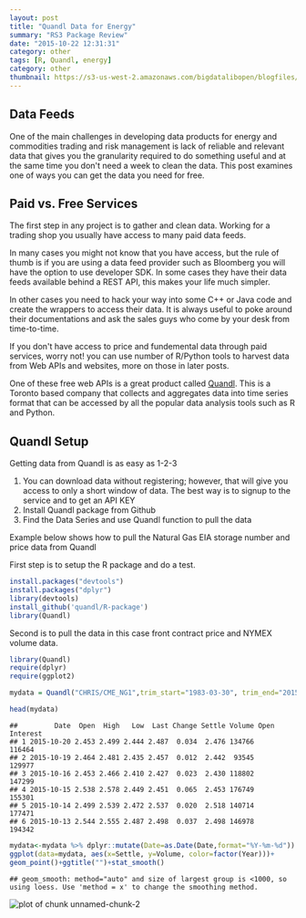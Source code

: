 ```yaml
---
layout: post
title: "Quandl Data for Energy"
summary: "RS3 Package Review"  
date: "2015-10-22 12:31:31"
category: other
tags: [R, Quandl, energy]
category: other
thumbnail: https://s3-us-west-2.amazonaws.com/bigdatalibopen/blogfiles/unnamed-chunk-2-1.png
---
```




## Data Feeds

One of the main challenges in developing data products for energy and commodities trading and risk management is lack of reliable and relevant data that gives you the granularity required to do something useful and at the same time you don't need a week to clean the data. This post examines one of ways you can get the data you need for free. 

## Paid vs. Free Services

The first step in any project is to gather and clean data. Working for a trading shop you usually have access to many paid data feeds. 

In many cases you might not know that you have access, but the rule of thumb is if you are using a data feed provider such as Bloomberg you will have the option to use developer SDK.  In some cases they have their data feeds available behind a REST API, this makes your life much simpler. 

In other cases you need to hack your way into some C++ or Java code and create the wrappers to access their data. It is always useful to poke around their documentations and ask the sales guys who come by your desk from time-to-time. 

If you don't have access to price and fundemental data through paid services, worry not! you can use number of R/Python tools to harvest data from Web APIs and websites, more on those in later posts.  

One of these free web APIs is a great product called [Quandl](https://www.quandl.com/). This is a Toronto based company that collects and aggregates data into time series format that can be accessed by all the popular data analysis tools such as R and Python. 

## Quandl Setup

Getting data from Quandl is as easy as 1-2-3

1) You can download data without registering; however, that will give you access to only a short window of data. The best way is to signup to the service and to get an API KEY
2) Install Quandl package from Github 
3) Find the Data Series and use Quandl function to pull the data 

Example below shows how to pull the Natural Gas EIA storage number and price data from Quandl  


First step is to setup the R package and do a test. 


```r
install.packages("devtools")
install.packages("dplyr")
library(devtools)
install_github('quandl/R-package')
library(Quandl)
```

Second is to pull the data in this case front contract price and NYMEX volume data. 


```r
library(Quandl)
require(dplyr)
require(ggplot2)

mydata = Quandl("CHRIS/CME_NG1",trim_start="1983-03-30", trim_end="2015-10-20")

head(mydata)
```

```
##         Date  Open  High   Low  Last Change Settle Volume Open Interest
## 1 2015-10-20 2.453 2.499 2.444 2.487  0.034  2.476 134766        116464
## 2 2015-10-19 2.464 2.481 2.435 2.457  0.012  2.442  93545        129977
## 3 2015-10-16 2.453 2.466 2.410 2.427  0.023  2.430 118802        147299
## 4 2015-10-15 2.538 2.578 2.449 2.451  0.065  2.453 176749        155301
## 5 2015-10-14 2.499 2.539 2.472 2.537  0.020  2.518 140714        177471
## 6 2015-10-13 2.544 2.555 2.487 2.498  0.037  2.498 146978        194342
```

```r
mydata<-mydata %>% dplyr::mutate(Date=as.Date(Date,format="%Y-%m-%d")) %>% dplyr::arrange(-desc(Date)) %>% dplyr::mutate(Year=lubridate::year(Date)) %>% dplyr::select(Date,Settle,Year,Volume) %>% dplyr::filter(Date > as.Date("2012-01-01","%Y-%m-%d"))
ggplot(data=mydata, aes(x=Settle, y=Volume, color=factor(Year)))+
geom_point()+ggtitle("")+stat_smooth()
```

```
## geom_smooth: method="auto" and size of largest group is <1000, so using loess. Use 'method = x' to change the smoothing method.
```

![plot of chunk unnamed-chunk-2](https://s3-us-west-2.amazonaws.com/bigdatalibopen/blogfiles/unnamed-chunk-2-1.png) 










